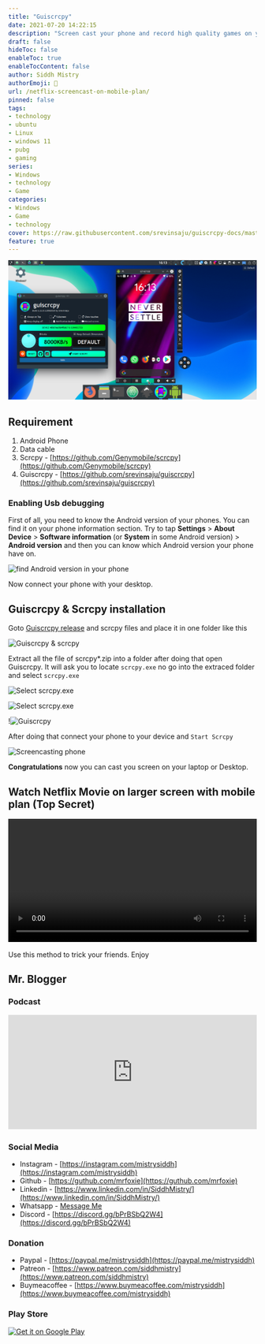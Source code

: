 ```yaml
---
title: "Guiscrcpy"
date: 2021-07-20 14:22:15
description: "Screen cast your phone and record high quality games on your laptop or desktop"
draft: false
hideToc: false
enableToc: true
enableTocContent: false
author: Siddh Mistry
authorEmoji: 🤯
url: /netflix-screencast-on-mobile-plan/
pinned: false
tags:
- technology
- ubuntu
- Linux
- windows 11
- pubg
- gaming
series:
- Windows
- technology
- Game
categories:
- Windows
- Game
- technology
cover: https://raw.githubusercontent.com/srevinsaju/guiscrcpy-docs/master/docs/screen3.png
feature: true
---
```

![GUIScrcpy](https://raw.githubusercontent.com/srevinsaju/guiscrcpy-docs/master/docs/screen3.png)
## Requirement

1. Android Phone
2. Data cable
3. Scrcpy - [https://github.com/Genymobile/scrcpy](https://github.com/Genymobile/scrcpy)
4. Guiscrcpy - [https://github.com/srevinsaju/guiscrcpy](https://github.com/srevinsaju/guiscrcpy)

### Enabling Usb debugging

First of all, you need to know the Android version of your phones. You can find it on your phone information section. Try to tap **Settings** > **About Device** > **Software information** (or **System** in some Android version) > **Android version** and then you can know which Android version your phone have on.

![ find Android version in your phone](https://www.isunshare.com/images/article/android/enable-usb-debugging/find-android-version-in-smartphone.png)

Now connect your phone with your desktop.

## Guiscrcpy & Scrcpy installation

Goto [Guiscrcpy release](https://github.com/srevinsaju/guiscrcpy/releases/tag/continuous) and scrcpy files and place it in one folder like this

![Guiscrcpy & scrcpy](/images/posts/m8KuMHCCeA.png)

Extract all the file of scrcpy*.zip into a folder after doing that open Guiscrcpy. It will ask you to locate `scrcpy.exe` no go into the extraced folder and select `scrcpy.exe` 

![Select scrcpy.exe](/images/posts/e2GmICGlGd.png)

![Select scrcpy.exe](/images/posts/cjqDYpptso.png)

!![Guiscrcpy](/images/posts/moSrWxBbhA.png)

After doing that connect your phone to your device and `Start Scrcpy`

![Screencasting phone](/images/posts/AFjGGRSe3F.png)

**Congratulations** now you can cast you screen on your laptop or Desktop.

## Watch Netflix Movie on larger screen with mobile plan (Top Secret)

<video width="100%" height="250" controls>
    <source src="/videos/Screencast_Netflix.mkv">
</video>

Use this method to trick your friends. Enjoy

## Mr. Blogger

### Podcast

<iframe src="https://open.spotify.com/embed/show/6p14uYsO8NtWD8tM3wEd4o" width="100%" height="232" frameBorder="0" allowtransparency="true" allow="encrypted-media"></iframe>

### Social Media

- Instagram - [https://instagram.com/mistrysiddh](https://instagram.com/mistrysiddh)
- Github - [https://guthub.com/mrfoxie](https://guthub.com/mrfoxie)
- Linkedin - [https://www.linkedin.com/in/SiddhMistry/](https://www.linkedin.com/in/SiddhMistry/)
- Whatsapp - [Message Me](https://api.whatsapp.com/send?phone=916355040470&text=http%3A%2F%2Fmistrysiddh.tk%2F)
- Discord - [https://discord.gg/bPrBSbQ2W4](https://discord.gg/bPrBSbQ2W4)

### Donation

- Paypal - [https://paypal.me/mistrysiddh](https://paypal.me/mistrysiddh)
- Patreon - [https://www.patreon.com/siddhmistry](https://www.patreon.com/siddhmistry)
- Buymeacoffee - [https://www.buymeacoffee.com/mistrysiddh](https://www.buymeacoffee.com/mistrysiddh)

### Play Store

[![Get it on Google Play](https://play.google.com/intl/en_us/badges/static/images/badges/en_badge_web_generic.png)](https://bit.ly/2Vch9gi)

